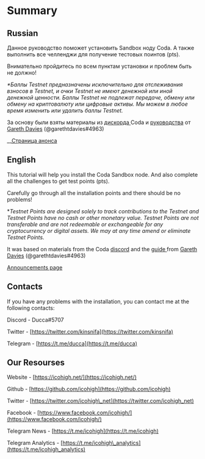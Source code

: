 # Summary

## Russian

Данное руководство поможет установить Sandbox ноду Coda. А также выполнить все челленджи для получение тестовых поинтов \(pts\).

Внимательно пройдитесь по всем пунктам установки и проблем быть не должно! 

_\*Баллы Testnet предназначены исключительно для отслеживания взносов в Testnet, и очки Testnet не имеют денежной или иной денежной ценности. Баллы Testnet не подлежат передаче, обмену или обмену на криптовалюту или цифровые активы. Мы можем в любое время изменить или удалить баллы Testnet._  
  
За основу были взяты материалы из [дискорда ](https://bit.ly/CodaDiscord)Coda и [руководства](https://medium.com/@_garethtdavies/playing-in-the-coda-sandbox-61d76c3685fd) от [Gareth Davies](https://medium.com/@_garethtdavies) \(@garethtdavies\#4963\)  
  
__[Страница анонса](https://forums.codaprotocol.com/t/coda-pickles-sandbox-release/379)

## English

This tutorial will help you install the Coda Sandbox node. And also complete all the challenges to get test points \(pts\). 

Carefully go through all the installation points and there should be no problems!

\*_Testnet Points are designed solely to track contributions to the Testnet and Testnet Points have no cash or other monetary value. Testnet Points are not transferable and are not redeemable or exchangeable for any cryptocurrency or digital assets. We may at any time amend or eliminate Testnet Points._

It was based on materials from the Coda [discord](https://bit.ly/CodaDiscord) and the [guide ](https://medium.com/@_garethtdavies/playing-in-the-coda-sandbox-61d76c3685fd)from [Gareth Davies](https://medium.com/@_garethtdavies) \(@garethtdavies\#4963\)

[Announcements page](https://forums.codaprotocol.com/t/coda-pickles-sandbox-release/379)

## Contacts

If you have any problems with the installation, you can contact me at the following contacts:

Discord - Ducca\#5707

Twitter - [https://twitter.com/kinsnifa](https://twitter.com/kinsnifa)

Telegram - [https://t.me/ducca](https://t.me/ducca)

## Our Resourses

Website - [https://icohigh.net/](https://icohigh.net/)

Github - [https://github.com/icohigh](https://github.com/icohigh)

Twitter - [https://twitter.com/icohigh\_net](https://twitter.com/icohigh_net)

Facebook - [https://www.facebook.com/icohigh/](https://www.facebook.com/icohigh/)

Telegram News - [https://t.me/icohigh](https://t.me/icohigh)

Telegram Analytics - [https://t.me/icohigh\_analytics](https://t.me/icohigh_analytics)

